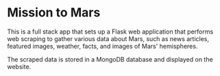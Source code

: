 # Mission to Mars

This is a full stack app that sets up a Flask web application that performs web scraping to gather various data about Mars, such as news articles, featured images, weather, facts, and images of Mars' hemispheres. 

The scraped data is stored in a MongoDB database and displayed on the website.
